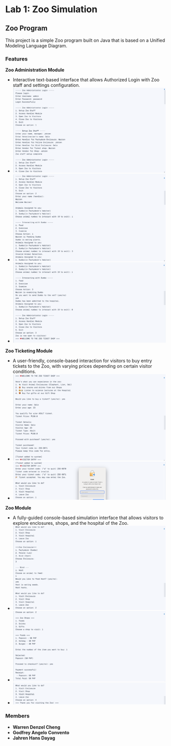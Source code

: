# Lab 1: Zoo Simulation

## Zoo Program

This project is a simple Zoo program built on Java that is based on a Unified Modeling Language Diagram.

### Features
**Zoo Administration Module**
 - Interactive text-based interface that allows Authorized Login with Zoo staff and settings configuration.
 - ![alt text](image.png)
 - ![alt text](image-1.png)
 - ![alt text](image-2.png)

**Zoo Ticketing Module**
 - A user-friendly, console-based interaction for visitors to buy entry tickets to the Zoo, with varying prices depending on certain visitor conditions.
 - ![alt text](image-3.png)
 - ![alt text](image-4.png)
  
**Zoo Module**
 - A fully-guided console-based simulation interface that allows visitors to explore enclosures, shops, and the hospital of the Zoo.
 - ![alt text](image-5.png)
 - ![alt text](image-6.png)
 - ![alt text](image-7.png)

### Members
- **Warren Denzel Cheng**
- **Godfrey Angelo Convento**
- **Jahren Hans Dayag**